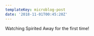 ```yaml
---
templateKey: microblog-post
date: '2018-11-01T00:45:20Z'
---
```


Watching Spirited Away for the first time!

